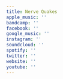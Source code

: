 ```yaml
---
title: Nerve Quakes
apple_music: ''
bandcamp: ''
facebook: ''
google_music: ''
instagram: ''
soundcloud: ''
spotify: ''
twitter: ''
website: ''
youtube: ''
---
```

